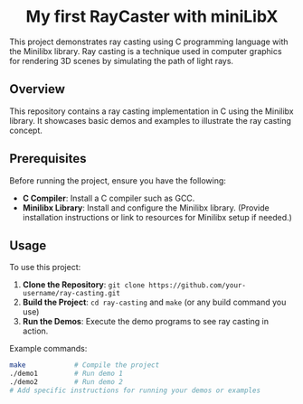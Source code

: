 <center><h1>My first RayCaster with miniLibX</h1></center>

This project demonstrates ray casting using C programming language with the Minilibx library. Ray casting is a technique used in computer graphics for rendering 3D scenes by simulating the path of light rays.

## Overview

This repository contains a ray casting implementation in C using the Minilibx library. It showcases basic demos and examples to illustrate the ray casting concept.

## Prerequisites

Before running the project, ensure you have the following:
- **C Compiler**: Install a C compiler such as GCC.
- **Minilibx Library**: Install and configure the Minilibx library. (Provide installation instructions or link to resources for Minilibx setup if needed.)

## Usage

To use this project:
1. **Clone the Repository**: `git clone https://github.com/your-username/ray-casting.git`
2. **Build the Project**: `cd ray-casting` and `make` (or any build command you use)
3. **Run the Demos**: Execute the demo programs to see ray casting in action.

Example commands:
```bash
make            # Compile the project
./demo1         # Run demo 1
./demo2         # Run demo 2
# Add specific instructions for running your demos or examples

